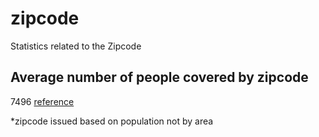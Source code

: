 # zipcode
Statistics related to the Zipcode

## Average number of people covered by zipcode
7496 [reference](https://www.zip-codes.com/zip-code-statistics.asp)

*zipcode issued based on population not by area 
